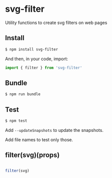 # svg-filter

Utility functions to create svg filters on web pages

## Install

```bash
$ npm install svg-filter
```

And then, in your code, import:

```javascript
import { filter } from 'svg-filter'
```

## Bundle

```bash
$ npm run bundle
```

## Test

```bash
$ npm test
```

Add `--updateSnapshots` to update the snapshots.

Add file names to test only those.

## filter(svg)(props)

```javascript

filter(svg)
```